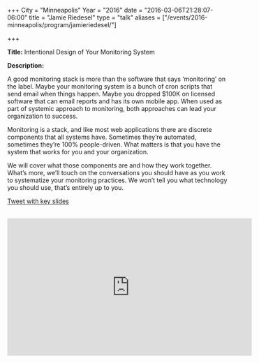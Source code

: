 +++
City = "Minneapolis"
Year = "2016"
date = "2016-03-06T21:28:07-06:00"
title = "Jamie Riedesel"
type = "talk"
aliases = ["/events/2016-minneapolis/program/jamieriedesel/"]

+++

<div class="span-15  ">
  <div class="span-15  last ">
  <p><strong>Title:</strong>
Intentional Design of Your Monitoring System
</p>

<p><strong>Description:</strong></p>

<p>
A good monitoring stack is more than the software that says ‘monitoring’ on the label. Maybe your monitoring system is a bunch of cron scripts that send email when things happen. Maybe you dropped $100K on licensed software that can email reports and has its own mobile app. When used as part of systemic approach to monitoring, both approaches can lead your organization to success.
</p>
<p>

Monitoring is a stack, and like most web applications there are discrete components that all systems have. Sometimes they’re automated, sometimes they’re 100% people-driven. What matters is that you have the system that works for you and your organization.
</p>
<p>

We will cover what those components are and how they work together. What’s more, we’ll touch on the conversations you should have as you work to systematize your monitoring practices. We won’t tell you what technology you should use, that’s entirely up to you.

</p>

<a href="https://twitter.com/SysAdm1138/status/755803149168939012">Tweet with key slides</a>
<br>
<br>

<iframe width="560" height="315" src="https://www.youtube.com/embed/3nXxYOt-VYc" frameborder="0" allowfullscreen></iframe>
<br>


  </div>
</div>

